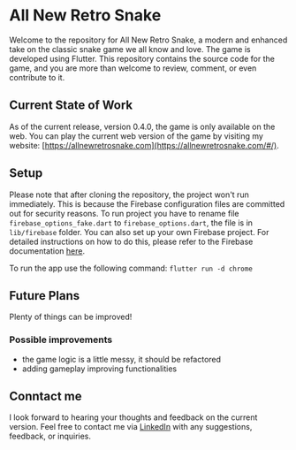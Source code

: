 # All New Retro Snake

Welcome to the repository for All New Retro Snake, a modern and enhanced take on the classic snake game we all know and love. The game is developed using Flutter. This repository contains the source code for the game, and you are more than welcome to review, comment, or even contribute to it.

## Current State of Work

As of the current release, version 0.4.0, the game is only available on the web. You can play the current web version of the game by visiting my website: [https://allnewretrosnake.com](https://allnewretrosnake.com/#/).

## Setup

Please note that after cloning the repository, the project won't run immediately. This is because the Firebase configuration files are committed out for security reasons. To run project you have to rename file `firebase_options_fake.dart` to `firebase_options.dart`, the file is in `lib/firebase` folder. You can also set up your own Firebase project. For detailed instructions on how to do this, please refer to the Firebase documentation [here](https://firebase.google.com/docs).

To run the app use the following command:
`flutter run -d chrome`

## Future Plans

Plenty of things can be improved!

### Possible improvements

- the game logic is a little messy, it should be refactored
- adding gameplay improving functionalities

## Conntact me

I look forward to hearing your thoughts and feedback on the current version. Feel free to contact me via [LinkedIn](https://www.linkedin.com/in/marcin-grucha%C5%82a-20861520a/) with any suggestions, feedback, or inquiries.
